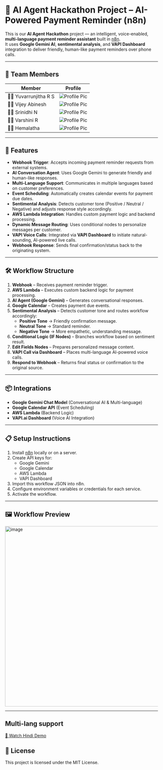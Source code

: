 # 🤖 AI Agent Hackathon Project – AI-Powered Payment Reminder (n8n)

This is our **AI Agent Hackathon** project — an intelligent, voice-enabled, **multi-language payment reminder assistant** built in [n8n](https://n8n.io/).  
It uses **Google Gemini AI**, **sentimental analysis**, and **VAPI Dashboard** integration to deliver friendly, human-like payment reminders over phone calls.

---

## 👥 Team Members

| Member | Profile |
|--------|---------|
| 🧑‍💻 Yuvarrunjitha R S | ![Profile Pic](./team/name1.jpg) |
| 🧑‍💻 Vijey Abinesh |![Profile Pic](./team/name2.jpg) |
| 🧑‍💻 Srinidhi N | ![Profile Pic](./team/name3.jpg) |
| 🧑‍💻 Varshini R |  ![Profile Pic](./team/name4.jpg) |
| 🧑‍💻 Hemalatha | ![Profile Pic](./team/name4.jpg) |

---

## 🚀 Features
- **Webhook Trigger**: Accepts incoming payment reminder requests from external systems.
- **AI Conversation Agent**: Uses Google Gemini to generate friendly and human-like responses.
- **Multi-Language Support**: Communicates in multiple languages based on customer preferences.
- **Event Scheduling**: Automatically creates calendar events for payment due dates.
- **Sentimental Analysis**: Detects customer tone (Positive / Neutral / Negative) and adjusts response style accordingly.
- **AWS Lambda Integration**: Handles custom payment logic and backend processing.
- **Dynamic Message Routing**: Uses conditional nodes to personalize messages per customer.
- **VAPI Voice Calls**: Integrated via **VAPI Dashboard** to initiate natural-sounding, AI-powered live calls.
- **Webhook Response**: Sends final confirmation/status back to the originating system.

---

## 🛠 Workflow Structure
1. **Webhook** – Receives payment reminder trigger.
2. **AWS Lambda** – Executes custom backend logic for payment processing.
3. **AI Agent (Google Gemini)** – Generates conversational responses.
4. **Google Calendar** – Creates payment due events.
5. **Sentimental Analysis** – Detects customer tone and routes workflow accordingly:
   - **Positive Tone** → Friendly confirmation message.
   - **Neutral Tone** → Standard reminder.
   - **Negative Tone** → More empathetic, understanding message.
6. **Conditional Logic (IF Nodes)** – Branches workflow based on sentiment result.
7. **Edit Fields Nodes** – Prepares personalized message content.
8. **VAPI Call via Dashboard** – Places multi-language AI-powered voice calls.
9. **Respond to Webhook** – Returns final status or confirmation to the original source.

---

## 📦 Integrations
- **Google Gemini Chat Model** (Conversational AI & Multi-language)
- **Google Calendar API** (Event Scheduling)
- **AWS Lambda** (Backend Logic)
- **VAPI.ai Dashboard** (Voice AI Integration)

---

## 📋 Setup Instructions
1. Install [n8n](https://docs.n8n.io/getting-started/installation/) locally or on a server.
2. Create API keys for:
   - Google Gemini
   - Google Calendar
   - AWS Lambda
   - VAPI Dashboard
3. Import this workflow JSON into n8n.
4. Configure environment variables or credentials for each service.
5. Activate the workflow.


---

## 🖼 Workflow Preview
<img width="1489" height="592" alt="image" src="https://github.com/user-attachments/assets/2362e23b-5eaf-4710-a92e-b50943da58b0" />


---


## Multi-lang support

[🎥 Watch Hindi Demo](payment_reminder_agent_n8n(hindi).mp4)

## 📜 License
This project is licensed under the MIT License.
